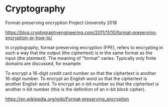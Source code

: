 # Cryptography
Format-preserving encryption Project University 2018

https://blog.cryptographyengineering.com/2011/11/10/format-preserving-encryption-or-how-to/

In cryptography, format-preserving encryption (FPE), refers to encrypting in such a way that the output (the ciphertext) is in the same format as the input (the plaintext). The meaning of "format" varies. Typically only finite domains are discussed, for example:

To encrypt a 16-digit credit card number so that the ciphertext is another 16-digit number.
To encrypt an English word so that the ciphertext is another English word.
To encrypt an n-bit number so that the ciphertext is another n-bit number (this is the definition of an n-bit block cipher).

https://en.wikipedia.org/wiki/Format-preserving_encryption
